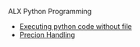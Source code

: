 ALX Python Programming

- [Executing python code without file](https://stackoverflow.com/questions/50986354/execute-python-program-from-command-line-without-script-file)
- [Precion Handling](https://www.geeksforgeeks.org/precision-handling-python/amp/)
